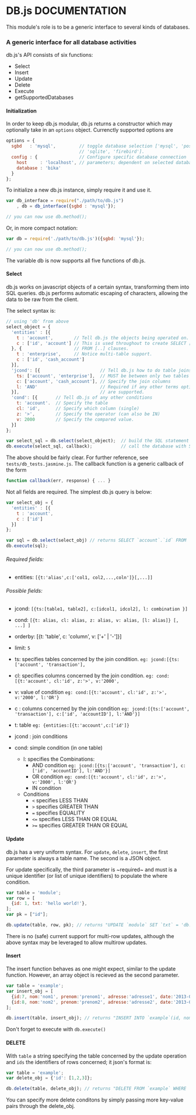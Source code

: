 DB.js DOCUMENTATION
====================


This module's role is to be a generic interface to several kinds of databases.


### A generic interface for all database activities

db.js's API consists of six functions:

- Select 
- Insert
- Update
- Delete
- Execute
- getSupportedDatabases

#### Initialization

In order to keep db.js modular, db.js returns a constructor which may optionally take in an `options` object.  Currenctly supported options are

```javascript
options = {
  sgbd   : 'mysql',         // toggle database selection ['mysql', 'postgres',
                            // 'sqlite', 'firebird'].
  config : {                // Configure specific database connection
    host     : 'localhost', // parameters; dependent on selected database.
    database : 'bika'
  }
};
```

To initialize a new db.js instance, simply require it and use it.

```javascript
var db_interface = require("./path/to/db.js")
    , db = db_interface({sgbd : 'mysql'});

// you can now use db.method();
```

Or, in more compact notation:

```javascript
var db = require('./path/to/db.js')({sgbd: 'mysql'});

// you can now use db.method();
```

The variable db is now supports all five functions of db.js.

#### Select 
db.js works on javascript objects of a certain syntax, transforming them into SQL queries. db.js 
performs automatic escaping of characters, allowing the data to be raw from the client.

The select syntax is:

```javascript
// using 'db' from above
select_object = {
  'entities' : [{
    t : 'account',        // Tell db.js the objects being operated on.
    c : ['id', 'account'] // This is used throughout to create SELECT [..]
  }, {                    // FROM [..] clauses.
    t : 'enterprise',     // Notice multi-table support.
    c : ['id', 'cash_account']
  }],
  'jcond': [{                       // Tell db.js how to do table joins
    ts: ['account', 'enterprise'],  // MUST be between only two tables
    c: ['account', 'cash_account'], // Specify the join columns
    l: 'AND'                        // Required if any other terms options
  }],                               // are supported.
  'cond': [{       // Tell db.js of any other conditions
    t: 'account'.  // Specify the table
    cl: 'id',      // Specify which column (single)
    z: '>',        // Specify the operator (can also be IN)
    v: 2000        // Specify the compared value.
  }]
};

var select_sql = db.select(select_object);  // build the SQL statement
db.execute(select_sql, callback);           // call the database with SQL statement
```

The above should be fairly clear.  For further reference, see `tests/db_tests.jasmine.js`.
The callback function is a generic callback of the form

```javascript
function callback(err, response) { ... }
```

Not all fields are required.  The simplest db.js query is below:

```javascript
var select_obj = {
  'entities' : [{
    t : 'account',
    c : ['id']
  }]
};

var sql = db.select(select_obj) // returns SELECT `account`.`id` FROM `account`;
db.execute(sql);
```
###### Required fields:
* entities: `[{t:'alias',c:['col1, col2,...,coln']}[,...]]`

###### Possible fields:
* jcond: `[{ts:[table1, table2], c:[idcol1, idcol2], l: combination }]`
* cond: `[{t: alias, cl: alias, z: alias, v: alias, [l: alias]} [, ...] ]`
* orderby: [{t: 'table', c: 'column', v: ['+' | '-']}]
* limit: `5`

* ts: specifies tables concerned by the join condition. `eg: jcond:[{ts:['account', 'transaction'],`
* cl: specifies columns concerned by the join condition. `eg: cond:[{t:'account', cl:'id', z:'>', v:'2000',`
* v: value of condition `eg: cond:[{t:'account', cl:'id', z:'>', v:'2000', l:'OR'}`
* c : columns concerned by the join condition `eg: jcond:[{ts:['account', 'transaction'], c:['id', 'accountID'], l:'AND'}]`
* t: table `eg: {entities:[{t:'account',c:['id']}`
* jcond : join conditions
* cond: simple condition (in one table)
    * l: specifies the Combinations:
        * AND condition `eg: jcond:[{ts:['account', 'transaction'], c:['id', 'accountID'], l:'AND'}]`
        * OR condition  `eg: cond:[{t:'account', cl:'id', z:'>', v:'2000', l:'OR'}`
        * IN condition
    * Conditions
        * `<` specifies LESS THAN 
        * `>` specifies GREATER THAN 
        * `=` specifies EQUALITY
        * `<=` specifies LESS THAN OR EQUAL
        * `>=` specifies GREATER THAN OR EQUAL

#### Update

db.js has a very uniform syntax.  For `update`, `delete`, `insert`, the first parameter
is always a table name.  The second is a JSON object.

For update specifically, the third parameter is ~required~ and must is a unique identifier
(or list of unique identifiers) to populate the where condition.

```javascript
var table = 'module';
var row = [
  {id: 1, txt: 'hello world!'},
];
var pk = ["id"];

db.update(table, row, pk); // returns "UPDATE `module` SET `txt` = 'db.js', WHERE `id` = 1;"
```

There is no (safe) current support for multi-row updates, although the above syntax may be leveraged
to allow multirow updates.  

#### Insert

The insert function behaves as one might expect, similar to the update function.  However, 
an array object is recieved as the second parameter.

```javascript
var table = 'example';
var insert_obj = [
  {id:7, nom:'nom1', prenom:'prenom1', adresse:'adresse1', date:'2013-05-16', etat:"li'bre"},
  {id:8, nom:'nom2', prenom:'prenom2', adresse:'adresse2', date:'2013-05-16', etat:"libre"}
];

db.insert(table, insert_obj); // returns "INSERT INTO `example`(id, nom, prenom, adresse, date, etat) VALUES (7,'nom1','prenom1','adresse1','2013-05-16','li'bre'), (8,'nom2','prenom2','adresse2','2013-05-16','libre');"

```

Don't forget to execute with `db.execute()`

#### DELETE

With `table` a string specifying the table concerned by the update operation and `ids` the identifiers of rows concerned; it json's format is:

```javascript
var table = 'example';
var delete_obj = {'id': [1,2,3]};

db.delete(table, delete_obj); // returns "DELETE FROM `example` WHERE `id` IN (1, 2, 3);"
```

You can specify more delete conditons by simply passing more key-value pairs through
the delete_obj.
